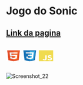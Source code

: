 # Jogo do Sonic
## [Link da pagina](https://gabrielcordeirobarrosoteles.github.io/Jogo-do-Sonic/)
<div style="display: inline_block"><br>
  <img align="center" alt="Biel-HTML" height="30" width="40" src="https://raw.githubusercontent.com/devicons/devicon/master/icons/html5/html5-original.svg">
  <img align="center" alt="Biel-CSS" height="30" width="40" src="https://raw.githubusercontent.com/devicons/devicon/master/icons/css3/css3-original.svg">
  <img align="center" alt="Biel-PHP" height="30" width="40" src="https://raw.githubusercontent.com/devicons/devicon/master/icons/javascript/javascript-plain.svg">  
</div>
<br>

![Screenshot_22](https://user-images.githubusercontent.com/110064892/201082592-43011993-4367-4f0e-8a08-3ca268a73895.png)
